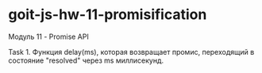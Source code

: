 # goit-js-hw-11-promisification

Модуль 11 - Promise API

Task 1. Функция delay(ms), которая возвращает промис, переходящий в состояние
"resolved" через ms миллисекунд.
